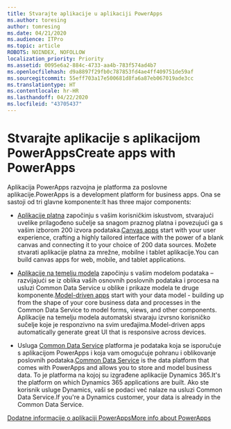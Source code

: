 ```yaml
---
title: Stvarajte aplikacije u aplikaciji PowerApps
ms.author: toresing
author: tomresing
ms.date: 04/21/2020
ms.audience: ITPro
ms.topic: article
ROBOTS: NOINDEX, NOFOLLOW
localization_priority: Priority
ms.assetid: 0095e6a2-884c-4733-aa4b-783f574ad4b7
ms.openlocfilehash: d9a8897f29fb0c787853fd4ae4ff409751de59af
ms.sourcegitcommit: 55eff703a17e500681d8fa6a87eb067019ade3cc
ms.translationtype: HT
ms.contentlocale: hr-HR
ms.lasthandoff: 04/22/2020
ms.locfileid: "43705437"
---
```

# <a name="create-apps-with-powerapps"></a><span data-ttu-id="bde67-102">Stvarajte aplikacije s aplikacijom PowerApps</span><span class="sxs-lookup"><span data-stu-id="bde67-102">Create apps with PowerApps</span></span>

<span data-ttu-id="bde67-103">Aplikacija PowerApps razvojna je platforma za poslovne aplikacije.</span><span class="sxs-lookup"><span data-stu-id="bde67-103">PowerApps is a development platform for business apps.</span></span> <span data-ttu-id="bde67-104">Ona se sastoji od tri glavne komponente:</span><span class="sxs-lookup"><span data-stu-id="bde67-104">It has three major components:</span></span> 
  
- <span data-ttu-id="bde67-105">[Aplikacije platna](https://go.microsoft.com/fwlink/?linkid=874495) započinju s vašim korisničkim iskustvom, stvarajući uvelike prilagođeno sučelje sa snagom praznog platna i povezujući ga s vašim izborom 200 izvora podataka.</span><span class="sxs-lookup"><span data-stu-id="bde67-105">[Canvas apps](https://go.microsoft.com/fwlink/?linkid=874495) start with your user experience, crafting a highly tailored interface with the power of a blank canvas and connecting it to your choice of 200 data sources.</span></span> <span data-ttu-id="bde67-106">Možete stvarati aplikacije platna za mrežne, mobilne i tablet aplikacije.</span><span class="sxs-lookup"><span data-stu-id="bde67-106">You can build canvas apps for web, mobile, and tablet applications.</span></span> 
    
- <span data-ttu-id="bde67-107">[Aplikacije na temelju modela](https://go.microsoft.com/fwlink/?linkid=874496) započinju s vašim modelom podataka – razvijajući se iz oblika vaših osnovnih poslovnih podataka i procesa na usluzi Common Data Service u oblike i prikaze modela te druge komponente.</span><span class="sxs-lookup"><span data-stu-id="bde67-107">[Model-driven apps](https://go.microsoft.com/fwlink/?linkid=874496) start with your data model - building up from the shape of your core business data and processes in the Common Data Service to model forms, views, and other components.</span></span> <span data-ttu-id="bde67-108">Aplikacije na temelju modela automatski stvaraju izvrsno korisničko sučelje koje je responzivno na svim uređajima.</span><span class="sxs-lookup"><span data-stu-id="bde67-108">Model-driven apps automatically generate great UI that is responsive across devices.</span></span> 
    
- <span data-ttu-id="bde67-109">Usluga [Common Data Service](https://go.microsoft.com/fwlink/?linkid=874497) platforma je podataka koja se isporučuje s aplikacijom PowerApps i koja vam omogućuje pohranu i oblikovanje poslovnih podataka.</span><span class="sxs-lookup"><span data-stu-id="bde67-109">[Common Data Service](https://go.microsoft.com/fwlink/?linkid=874497) is the data platform that comes with PowerApps and allows you to store and model business data.</span></span> <span data-ttu-id="bde67-110">To je platforma na kojoj su izgrađene aplikacije Dynamics 365.</span><span class="sxs-lookup"><span data-stu-id="bde67-110">It's the platform on which Dynamics 365 applications are built.</span></span> <span data-ttu-id="bde67-111">Ako ste korisnik usluge Dynamics, vaši se podaci već nalaze na usluzi Common Data Service.</span><span class="sxs-lookup"><span data-stu-id="bde67-111">If you're a Dynamics customer, your data is already in the Common Data Service.</span></span> 
    
[<span data-ttu-id="bde67-112">Dodatne informacije o aplikaciji PowerApps</span><span class="sxs-lookup"><span data-stu-id="bde67-112">More info about PowerApps</span></span>](https://go.microsoft.com/fwlink/?linkid=874498)
  

